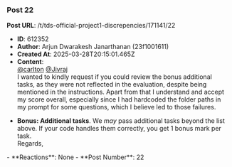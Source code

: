 ### Post 22
**Post URL**: /t/tds-official-project1-discrepencies/171141/22
- **ID**: 612352
- **Author**: Arjun Dwarakesh Janarthanan (23f1001611)
- **Created At**: 2025-03-28T20:15:01.465Z
- **Content**:  
  <a class="mention" href="/u/carlton">@carlton</a> <a class="mention" href="/u/jivraj">@Jivraj</a><br>
I wanted to kindly request if you could review the bonus additional tasks, as they were not reflected in the evaluation, despite being mentioned in the instructions. Apart from that I understand and accept my score overall, especially since I had hardcoded the folder paths in my prompt for some questions, which I believe led to those failures.
<ul>
<li><strong>Bonus: Additional tasks</strong>. We <em>may</em> pass additional tasks beyond the list above. If your code handles them correctly, you get 1 bonus mark per task.<br>
Regards,</li>
</ul>
- **Reactions**: None
- **Post Number**: 22

